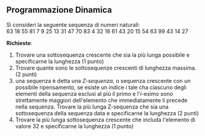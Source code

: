 ## Programmazione Dinamica ##

Si consideri la seguente sequenza di numeri naturali:<br>
63 18 55 81 7 9 25 13 31 47 70 83 4 32 16 61 43 20 15 54 63 99 43 14 27

__Richieste__:
1. Trovare una sottosequenza crescente che sia la più lunga possibile e specificarne la lunghezza (1 punto)
2. Trovare quante sono le sottosequenze crescenti di lunghezza massima. (2 punti)
3. una sequenza è detta una _Z-sequenza_, o sequenza crescente con un possibile ripensamento, se esiste un indice _i_ tale cha ciascuno degli elementi della sequenza esclusi al più il primo e l'_i_-esimo sono strettamente maggiori dell'elemento che immediatamente li precede nella sequenza. Trovare la più lunga Z-sequenza che sia una sottosequenza
della sequenza data e specificarne la lunghezza (2 punti)
4. Trovare la più lunga sottosequenza crescente che includa l'elemento di valore 32 e specificarne la lunghezza (1 punto)
